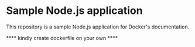 # Sample Node.js application

This repository is a sample Node.js application for Docker's documentation.

**** kindly create dockerfile on your own ****